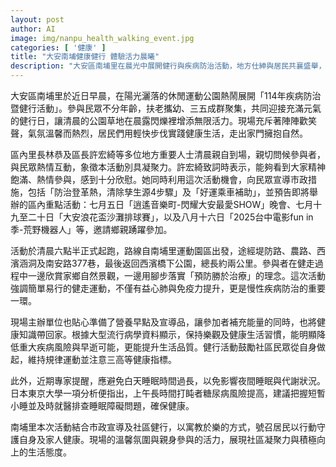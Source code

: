 ```yaml
---
layout: post
author: AI
image: img/nanpu_health_walking_event.jpg
categories: [ '健康' ]
title: "大安南埔健康健行 體驗活力晨曦"
description: "大安區南埔里在晨光中展開健行與疾病防治活動，地方仕紳與居民共襄盛舉，感受社區凝聚力。健走路線約兩公里，活動結合健康宣導、市政措施及趣味早點，鼓勵民眾培養運動習慣、預防慢性疾病，現場氣氛溫馨熱烈，展現積極生活態度，並預告系列精彩社區活動，邀請大家熱情參與。"
---
```

大安區南埔里於近日早晨，在陽光灑落的休閒運動公園熱鬧展開「114年疾病防治暨健行活動」。參與民眾不分年齡，扶老攜幼、三五成群聚集，共同迎接充滿元氣的健行日，讓清晨的公園草地在晨露閃爍裡增添無限活力。現場充斥著陣陣歡笑聲，氣氛溫馨而熱烈，居民們用輕快步伐實踐健康生活，走出家門擁抱自然。

區內里長林恭及區長許宏綺等多位地方重要人士清晨親自到場，親切問候參與者，與民眾熱情互動，象徵本活動別具凝聚力。許宏綺致詞時表示，能夠看到大家精神飽滿、熱情參與，感到十分欣慰。她同時利用這次活動機會，向民眾宣導市政措施，包括「防治登革熱，清除孳生源4步驟」及「好運乘車補助」，並預告即將舉辦的區內重點活動：七月五日「逍遙音樂町-閃耀大安最愛SHOW」晚會、七月十九至二十日「大安浪花盃沙灘排球賽」，以及八月十六日「2025台中電影fun in季-荒野機器人」等，邀請鄉親踴躍參加。

活動於清晨六點半正式起跑，路線自南埔里運動園區出發，途經堤防路、農路、西濱涵洞及南安路377巷，最後返回西濱橋下公園，總長約兩公里。參與者在健走過程中一邊欣賞家鄉自然景觀，一邊用腳步落實「預防勝於治療」的理念。這次活動強調簡單易行的健走運動，不僅有益心肺與免疫力提升，更是慢性疾病防治的重要一環。

現場主辦單位也貼心準備了營養早點及宣導品，讓參加者補充能量的同時，也將健康知識帶回家。根據大型流行病學資料顯示，保持樂觀及健康生活習慣，能明顯降低重大疾病風險與早逝可能，更能提升生活品質。健行活動鼓勵社區民眾從自身做起，維持規律運動並注意三高等健康指標。

此外，近期專家提醒，應避免白天睡眠時間過長，以免影響夜間睡眠與代謝狀況。日本東京大學一項分析便指出，上午長時間打盹者糖尿病風險提高，建議把握短暫小睡並及時就醫排查睡眠障礙問題，確保健康。

南埔里本次活動結合市政宣導及社區健行，以寓教於樂的方式，號召居民以行動守護自身及家人健康。現場的溫馨氛圍與親身參與的活力，展現社區凝聚力與積極向上的生活態度。